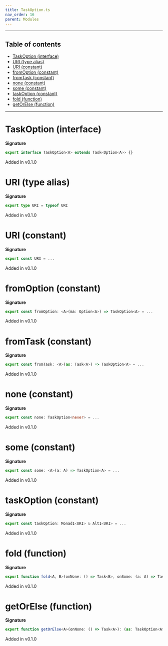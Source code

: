 ```yaml
---
title: TaskOption.ts
nav_order: 16
parent: Modules
---
```


---

<h2 class="text-delta">Table of contents</h2>

- [TaskOption (interface)](#taskoption-interface)
- [URI (type alias)](#uri-type-alias)
- [URI (constant)](#uri-constant)
- [fromOption (constant)](#fromoption-constant)
- [fromTask (constant)](#fromtask-constant)
- [none (constant)](#none-constant)
- [some (constant)](#some-constant)
- [taskOption (constant)](#taskoption-constant)
- [fold (function)](#fold-function)
- [getOrElse (function)](#getorelse-function)

---

# TaskOption (interface)

**Signature**

```ts
export interface TaskOption<A> extends Task<Option<A>> {}
```

Added in v0.1.0

# URI (type alias)

**Signature**

```ts
export type URI = typeof URI
```

Added in v0.1.0

# URI (constant)

**Signature**

```ts
export const URI = ...
```

Added in v0.1.0

# fromOption (constant)

**Signature**

```ts
export const fromOption: <A>(ma: Option<A>) => TaskOption<A> = ...
```

Added in v0.1.0

# fromTask (constant)

**Signature**

```ts
export const fromTask: <A>(as: Task<A>) => TaskOption<A> = ...
```

Added in v0.1.0

# none (constant)

**Signature**

```ts
export const none: TaskOption<never> = ...
```

Added in v0.1.0

# some (constant)

**Signature**

```ts
export const some: <A>(a: A) => TaskOption<A> = ...
```

Added in v0.1.0

# taskOption (constant)

**Signature**

```ts
export const taskOption: Monad1<URI> & Alt1<URI> = ...
```

Added in v0.1.0

# fold (function)

**Signature**

```ts
export function fold<A, B>(onNone: () => Task<B>, onSome: (a: A) => Task<B>): (as: TaskOption<A>) => Task<B> { ... }
```

Added in v0.1.0

# getOrElse (function)

**Signature**

```ts
export function getOrElse<A>(onNone: () => Task<A>): (as: TaskOption<A>) => Task<A> { ... }
```

Added in v0.1.0
